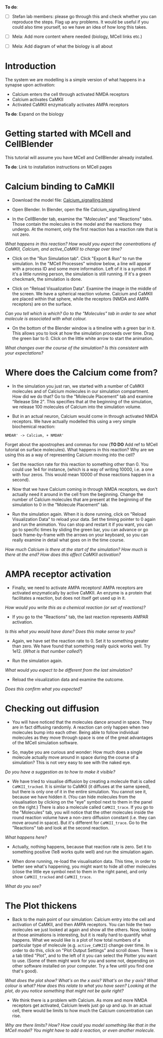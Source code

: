 **To do**:

- [ ] Stefan lab members: please go through this and check whether you can reproduce the steps. Flag up any problems. It would be useful if you could also time yourself, so we have an idea of how long this takes.
- [ ] Mela: Add more content where needed (biology, MCell links etc.)
- [ ] Mela: Add diagram of what the biology is all about



# Introduction



The system we are modelling is a simple version of what happens in a synapse upon activation:

- Calcium enters the cell through activated NMDA receptors
- Calcium activates CaMKII 
- Activated CaMKII enzymatically activates AMPA receptors

**To do**: Expand on the biology


# Getting started with MCell and CellBlender

This tutorial will assume you have MCell and CellBlender already installed.

**To do**: Link to installation instructions on MCell pages

# Calcium binding to CaMKII

- Download the model file: [Calcium_signalling.blend](Calcium_signalling.blend) 

- Open Blender. In Blender, open the file Calcium\_signalling.blend

- In the CellBlender tab, examine the "Molecules" and "Reactions" tabs. Those contain the molecules in the model and the reactions they undergo. At the moment, only the first reaction has a reaction rate that is not zero.

_What happens in this reaction? How would you expect the conentrations of CaMKII, Calcium, and active\_CaMKII to change over time?_

- Click on the "Run Simulation tab". Click "Export & Run" to run the simulation. In the "MCell Processes" window below, a line will appear with a process ID and some more information. Left of it is a symbol. If it's a little running person, the simulation is still running. If it's a green checkmark, the simulation is done.

- Click on "Reload Visualization Data". Examine the image in the middle of the screen. We have a spherical reaction volume. Calcium and CaMKII are placed within that sphere, while the receptors (NMDA and AMPA receptors) are on the surface.

_Can you tell which is which? Go to the "Molecules" tab in order to see what molecule is associated with what colour._

- On the bottom of the Blender window is a timeline with a green bar in it. This allows you to look at how the simulation proceeds over time. Drag the green bar to 0. Click on the little white arrow to start the animation.

_What changes over the course of the simulation? Is this consistent with your expectations?_

# Where does the Calcium come from?

- In the simulation you just ran, we started with a number of CaMKII molecules and of Calcium molecules in our simulation compartment. How did we do that? Go to the "Molecule Placement" tab and examine "Release Site 2". This specifies that at the beginning of the simulation, we release 100 molecules of Calcium into the simulation volume.

- But in an actual neuron, Calcium would come in through activated NMDA receptors. We have actually modelled this using a very simple biochemical reaction:

```
NMDAR' -> Calcium, + NMDAR'
```

Forget about the apostrophes and commas for now (**TO DO** Add ref to MCell tutorial on surface molecules). What happens in this reaction? Why are we using this as a way of representing Calcium moving into the cell?

- Set the reaction rate for this reaction to something other than 0. You could use 1e4 for instance, (which is a way of writing 10000, i.e. a one with four zeros. This would mean 10000 of those reactions happen in a second).

- Now that we have Calcium coming in through NMDA receptors, we don't actually need it around in the cell from the beginning. Change the number of Calcium molecules that are present at the beginning of the simulation to 0 in the "Molecule Placement" tab.

- Run the simulation again. When it is done running, click on "Reload Visualization Data" to reload your data. Set the timing pointer to 0 again and run the animation. You can stop and restart it if you want, you can go to specific times by sliding the green bar, you can advance or go back frame-by-frame with the arrows on your keyboard, so you can really examine in detail what goes on in the time course. 

_How much Calcium is there at the start of the simulation? How much is there at the end? How does this affect CaMKII activation?_ 

# AMPA receptor activation

- Finally, we need to activate AMPA receptors! AMPA receptors are activated enzymatically by active CaMKII. An enzyme is a protein that facilitates a reaction, but does not itself get used up in it. 

_How would you write this as a chemical reaction (or set of reactions)?_

- If you go to the "Reactions" tab, the last reaction represents AMPAR activation.

_Is this what you would have done? Does this make sense to you?_

- Again, we have set the reaction rate to 0. Set it to something greater than zero. We have found that something really quick works well. Try 1e12. (_What is that number called?_)

- Run the simulation again.

_What would you expect to be different from the last simulation?_

- Reload the visualization data and examine the outcome.

_Does this confirm what you expected?_

# Checking out diffusion

- You will have noticed that the molecules dance around in space. They are in fact diffusing randomly. A reaction can only happen when two molecules bump into each other. Being able to follow individual molecules as they move through space is one of the great advantages of the MCell simulation software.

- So, maybe you are curious and wonder: How much does a single molecule actually move around in space during the course of a simulation? This is not very easy to see with the naked eye.

_Do you have a suggestion as to how to make it visible?_

- We have tried to visualise diffusion by creating a molecule that is called `CaMKII_tracked`. It is similar to CaMKII (it diffuses at the same speed), but there is only one of it in the entire simulation. You cannot see it, because we have hidden it. (You can hide molecules from the visualisation by clicking on the "eye" symbol next to them in the panel on the right.) There is also a molecule called `CaMKII_trace`. If you go to the "Molecules" tab, you will notice that the other molecules inside the round reaction volume have a non-zero diffusion constant (i.e. they can move around in space). But it's different for `CaMKII_trace`.  Go to the "Reactions" tab and look at the second reaction.

_What happens here?_

- Actually, nothing happens, because that reaction rate is zero. Set it to something positive (1e8 works quite well) and run the simulation again.

- When done running, re-load the visualisation data. This time, in order to better see what's happening, you might want to hide all other molecules (close the little eye symbol next to them in the right pane), and only show `CaMKII_tracked` and `CaMKII_trace`.

_What do you see?_

# The Plot thickens

- Back to the main point of our simulation: Calcium entry into the cell and activation of CaMKII, and then AMPA receptors. You can hide the two molecules we just looked at again and show all the others. Now, looking at those animations is interesting, but it is really hard to quantify what happens. What we would like is a plot of how total numbers of a particular type of molecule (e.g. `active_CaMKII`) change over time.
In order to do this, click on "Plot Output Settings" and scroll down. There is a tab titled "Plot", and to the left of it you can select the Plotter you want to use. (Some of them might work for you and some not, depending on other software installed on your computer. Try a few until you find one that's good).

_What does the plot show? What's on the x axis? What's on the y axis? What colour is what? How does this relate to what you have seen? Looking at the plot, do you notice something that might not be quite right?_

- We think there is a problem with Calcium. As more and more NMDA receptors get activated, Calcium levels just go up and up. In an actual cell, there would be limits to how much the Calcium concentration can rise.

_Why are there limits? How? How could you model something like that in the MCell model? You might have to add a reaction, or even another molecule._

